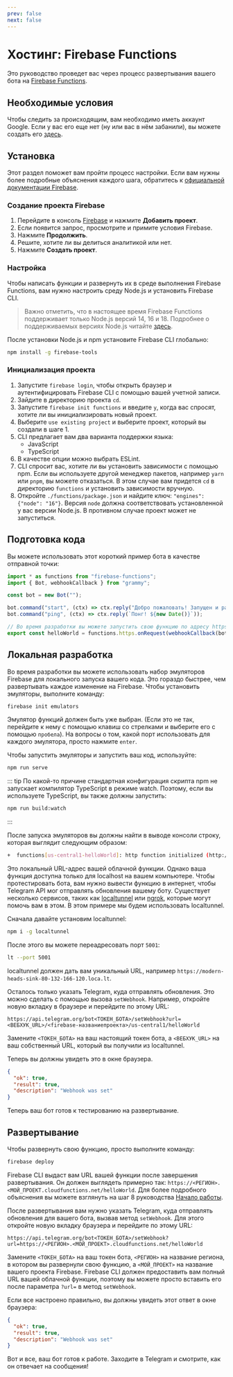 ```yaml
---
prev: false
next: false
---
```


# Хостинг: Firebase Functions

Это руководство проведет вас через процесс развертывания вашего бота на [Firebase Functions](https://firebase.google.com/docs/functions).

## Необходимые условия

Чтобы следить за происходящим, вам необходимо иметь аккаунт Google.
Если у вас его еще нет (ну или вас в нём забанили), вы можете создать его [здесь](https://accounts.google.com/signup).

## Установка

Этот раздел поможет вам пройти процесс настройки.
Если вам нужны более подробные объяснения каждого шага, обратитесь к [официальной документации Firebase](https://firebase.google.com/docs/functions/get-started).

### Создание проекта Firebase

1. Перейдите в консоль [Firebase](https://console.firebase.google.com/) и нажмите **Добавить проект**.
2. Если появится запрос, просмотрите и примите условия Firebase.
3. Нажмите **Продолжить**.
4. Решите, хотите ли вы делиться аналитикой или нет.
5. Нажмите **Создать проект**.

### Настройка

Чтобы написать функции и развернуть их в среде выполнения Firebase Functions, вам нужно настроить среду Node.js и установить Firebase CLI.

> Важно отметить, что в настоящее время Firebase Functions поддерживает только Node.js версий 14, 16 и 18.
> Подробнее о поддерживаемых версиях Node.js читайте [здесь](https://firebase.google.com/docs/functions/manage-functions#set_nodejs_version).

После установки Node.js и npm установите Firebase CLI глобально:

```sh
npm install -g firebase-tools
```

### Инициализация проекта

1. Запустите `firebase login`, чтобы открыть браузер и аутентифицировать Firebase CLI с помощью вашей учетной записи.
2. Зайдите в директорию проекта `cd`.
3. Запустите `firebase init functions` и введите `y`, когда вас спросят, хотите ли вы инициализировать новый проект.
4. Выберите `use existing project` и выберите проект, который вы создали в шаге 1.
5. CLI предлагает вам два варианта поддержки языка:
   - JavaScript
   - TypeScript
6. В качестве опции можно выбрать ESLint.
7. CLI спросит вас, хотите ли вы установить зависимости с помощью npm.
   Если вы используете другой менеджер пакетов, например `yarn` или `pnpm`, вы можете отказаться.
   В этом случае вам придется `cd` в директорию `functions` и установить зависимости вручную.
8. Откройте `./functions/package.json` и найдите ключ: `"engines": {"node": "16"}`.
   Версия `node` должна соответствовать установленной у вас версии Node.js.
   В противном случае проект может не запуститься.

## Подготовка кода

Вы можете использовать этот короткий пример бота в качестве отправной точки:

```ts
import * as functions from "firebase-functions";
import { Bot, webhookCallback } from "grammy";

const bot = new Bot("");

bot.command("start", (ctx) => ctx.reply("Добро пожаловать! Запущен и работаю."));
bot.command("ping", (ctx) => ctx.reply(`Понг! ${new Date()}`));

// Во время разработки вы можете запустить свою функцию по адресу https://localhost/<firebase-названиепроекта>/us-central1/helloWorld.
export const helloWorld = functions.https.onRequest(webhookCallback(bot));
```

## Локальная разработка

Во время разработки вы можете использовать набор эмуляторов Firebase для локального запуска вашего кода.
Это гораздо быстрее, чем развертывать каждое изменение на Firebase.
Чтобы установить эмуляторы, выполните команду:

```sh
firebase init emulators
```

Эмулятор функций должен быть уже выбран.
(Если это не так, перейдите к нему с помощью клавиш со стрелками и выберите его с помощью `пробела`).
На вопросы о том, какой порт использовать для каждого эмулятора, просто нажмите `enter`.

Чтобы запустить эмуляторы и запустить ваш код, используйте:

```sh
npm run serve
```

::: tip
По какой-то причине стандартная конфигурация скрипта npm не запускает компилятор TypeScript в режиме watch.
Поэтому, если вы используете TypeScript, вы также должны запустить:

```sh
npm run build:watch
```

:::

После запуска эмуляторов вы должны найти в выводе консоли строку, которая выглядит следующим образом:

```sh
+  functions[us-central1-helloWorld]: http function initialized (http://127.0.0.1:5001/<firebase-названиепроекта>/us-central1/helloWorld).
```

Это локальный URL-адрес вашей облачной функции.
Однако ваша функция доступна только для localhost на вашем компьютере.
Чтобы протестировать бота, вам нужно вывести функцию в интернет, чтобы Telegram API мог отправлять обновления вашему боту.
Существует несколько сервисов, таких как [localtunnel](https://localtunnel.me) или [ngrok](https://ngrok.com), которые могут помочь вам в этом.
В этом примере мы будем использовать localtunnel.

Сначала давайте установим localtunnel:

```sh
npm i -g localtunnel
```

После этого вы можете переадресовать порт `5001`:

```sh
lt --port 5001
```

localtunnel должен дать вам уникальный URL, например `https://modern-heads-sink-80-132-166-120.loca.lt`.

Осталось только указать Telegram, куда отправлять обновления.
Это можно сделать с помощью вызова `setWebhook`.
Например, откройте новую вкладку в браузере и перейдите по этому URL:

```text
https://api.telegram.org/bot<ТОКЕН_БОТА>/setWebhook?url=<ВЕБХУК_URL>/<firebase-названиепроекта>/us-central1/helloWorld
```

Замените `<ТОКЕН_БОТА>` на ваш настоящий токен бота, а `<ВЕБХУК_URL>` на ваш собственный URL, который вы получили из localtunnel.

Теперь вы должны увидеть это в окне браузера.

```json
{
  "ok": true,
  "result": true,
  "description": "Webhook was set"
}
```

Теперь ваш бот готов к тестированию на развертывание.

## Развертывание

Чтобы развернуть свою функцию, просто выполните команду:

```sh
firebase deploy
```

Firebase CLI выдаст вам URL вашей функции после завершения развертывания.
Он должен выглядеть примерно так: `https://<РЕГИОН>.<МОЙ_ПРОЕКТ.cloudfunctions.net/helloWorld`.
Для более подробного объяснения вы можете взглянуть на шаг 8 руководства [Начало работы](https://firebase.google.com/docs/functions/get-started#deploy-functions-to-a-production-environment).

После развертывания вам нужно указать Telegram, куда отправлять обновления для вашего бота, вызвав метод `setWebhook`.
Для этого откройте новую вкладку браузера и перейдите по этому URL:

```text
https://api.telegram.org/bot<ТОКЕН_БОТА>/setWebhook?url=https://<РЕГИОН>.<МОЙ_ПРОЕКТ>.cloudfunctions.net/helloWorld
```

Замените `<ТОКЕН_БОТА>` на ваш токен бота, `<РЕГИОН>` на название региона, в котором вы развернули свою функцию, а `<МОЙ_ПРОЕКТ>` на название вашего проекта Firebase.
Firebase CLI должен предоставить вам полный URL вашей облачной функции, поэтому вы можете просто вставить его после параметра `?url=` в метод `setWebhook`.

Если все настроено правильно, вы должны увидеть этот ответ в окне браузера:

```json
{
  "ok": true,
  "result": true,
  "description": "Webhook was set"
}
```

Вот и все, ваш бот готов к работе.
Заходите в Telegram и смотрите, как он отвечает на сообщения!
